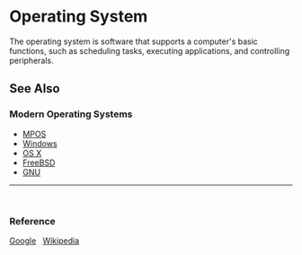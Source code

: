 # Operating System

The operating system is software that supports a computer's basic functions, such as scheduling tasks, executing applications, and controlling peripherals.

## See Also

### Modern Operating Systems

* [MPOS](https://mpos.netlify.app)
* [Windows](https://www.microsoft.com/en-us/windows)
* [OS X](https://www.apple.com/macos)
* [FreeBSD](https://www.freebsd.org/about)
* [GNU](https://www.gnu.org/home.en.html)

---
&#xa0;

### Reference

[Google](https://www.google.com/search?q=operating+system&rlz=1C1CHBF_enUS941US941&oq=operating+system&aqs=chrome..69i57.6329j0j15&sourceid=chrome&ie=UTF-8) &#xa0;
[Wikipedia](https://en.wikipedia.org/wiki/Operating_system) &#xa0;
&#xa0;

